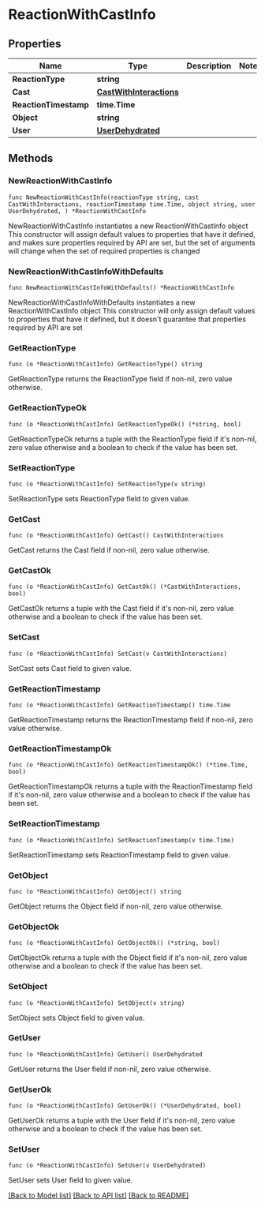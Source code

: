 # ReactionWithCastInfo

## Properties

Name | Type | Description | Notes
------------ | ------------- | ------------- | -------------
**ReactionType** | **string** |  | 
**Cast** | [**CastWithInteractions**](CastWithInteractions.md) |  | 
**ReactionTimestamp** | **time.Time** |  | 
**Object** | **string** |  | 
**User** | [**UserDehydrated**](UserDehydrated.md) |  | 

## Methods

### NewReactionWithCastInfo

`func NewReactionWithCastInfo(reactionType string, cast CastWithInteractions, reactionTimestamp time.Time, object string, user UserDehydrated, ) *ReactionWithCastInfo`

NewReactionWithCastInfo instantiates a new ReactionWithCastInfo object
This constructor will assign default values to properties that have it defined,
and makes sure properties required by API are set, but the set of arguments
will change when the set of required properties is changed

### NewReactionWithCastInfoWithDefaults

`func NewReactionWithCastInfoWithDefaults() *ReactionWithCastInfo`

NewReactionWithCastInfoWithDefaults instantiates a new ReactionWithCastInfo object
This constructor will only assign default values to properties that have it defined,
but it doesn't guarantee that properties required by API are set

### GetReactionType

`func (o *ReactionWithCastInfo) GetReactionType() string`

GetReactionType returns the ReactionType field if non-nil, zero value otherwise.

### GetReactionTypeOk

`func (o *ReactionWithCastInfo) GetReactionTypeOk() (*string, bool)`

GetReactionTypeOk returns a tuple with the ReactionType field if it's non-nil, zero value otherwise
and a boolean to check if the value has been set.

### SetReactionType

`func (o *ReactionWithCastInfo) SetReactionType(v string)`

SetReactionType sets ReactionType field to given value.


### GetCast

`func (o *ReactionWithCastInfo) GetCast() CastWithInteractions`

GetCast returns the Cast field if non-nil, zero value otherwise.

### GetCastOk

`func (o *ReactionWithCastInfo) GetCastOk() (*CastWithInteractions, bool)`

GetCastOk returns a tuple with the Cast field if it's non-nil, zero value otherwise
and a boolean to check if the value has been set.

### SetCast

`func (o *ReactionWithCastInfo) SetCast(v CastWithInteractions)`

SetCast sets Cast field to given value.


### GetReactionTimestamp

`func (o *ReactionWithCastInfo) GetReactionTimestamp() time.Time`

GetReactionTimestamp returns the ReactionTimestamp field if non-nil, zero value otherwise.

### GetReactionTimestampOk

`func (o *ReactionWithCastInfo) GetReactionTimestampOk() (*time.Time, bool)`

GetReactionTimestampOk returns a tuple with the ReactionTimestamp field if it's non-nil, zero value otherwise
and a boolean to check if the value has been set.

### SetReactionTimestamp

`func (o *ReactionWithCastInfo) SetReactionTimestamp(v time.Time)`

SetReactionTimestamp sets ReactionTimestamp field to given value.


### GetObject

`func (o *ReactionWithCastInfo) GetObject() string`

GetObject returns the Object field if non-nil, zero value otherwise.

### GetObjectOk

`func (o *ReactionWithCastInfo) GetObjectOk() (*string, bool)`

GetObjectOk returns a tuple with the Object field if it's non-nil, zero value otherwise
and a boolean to check if the value has been set.

### SetObject

`func (o *ReactionWithCastInfo) SetObject(v string)`

SetObject sets Object field to given value.


### GetUser

`func (o *ReactionWithCastInfo) GetUser() UserDehydrated`

GetUser returns the User field if non-nil, zero value otherwise.

### GetUserOk

`func (o *ReactionWithCastInfo) GetUserOk() (*UserDehydrated, bool)`

GetUserOk returns a tuple with the User field if it's non-nil, zero value otherwise
and a boolean to check if the value has been set.

### SetUser

`func (o *ReactionWithCastInfo) SetUser(v UserDehydrated)`

SetUser sets User field to given value.



[[Back to Model list]](../README.md#documentation-for-models) [[Back to API list]](../README.md#documentation-for-api-endpoints) [[Back to README]](../README.md)


